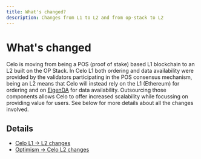 ```yaml
---
title: What's changed?
description: Changes from L1 to L2 and from op-stack to L2
---
```


# What's changed

Celo is moving from being a POS (proof of stake) based L1 blockchain to an L2 built on the OP Stack. In Celo L1 both ordering and data availability were provided by the validators participating in the POS consensus mechanism, being an L2 means that Celo will instead rely on the L1 (Ethereum) for ordering and on [EigenDA](https://www.eigenda.xyz/) for data availability. Outsourcing those components allows Celo to offer increased scalability while focussing on providing value for users. See below for more details about all the changes involved.

## Details

* [Celo L1 → L2 changes](l1-l2)
* [Optimism → Celo L2 changes](op-l2)
